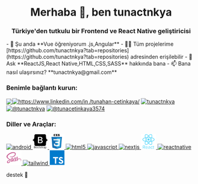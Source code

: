 <h1 align="center">Merhaba 👋, ben tunactnkya</h1> <h3 align="center">Türkiye'den tutkulu bir Frontend ve React Native geliştiricisi</h3> - 🌱 Şu anda **Vue öğreniyorum .js,Angular** - 👨‍💻 Tüm projelerime [https://github.com/tunactnkya?tab=repositories](https://github.com/tunactnkya?tab=repositories) adresinden erişilebilir - 💬 Ask **ReactJS,React Native,HTML,CSS,SASS** hakkında bana - 📫 Bana nasıl ulaşırsınız? **tunactnkya@gmail.com** <h3 align="left">Benimle bağlantı kurun:</h3> <p align="left"> <a href="https://twitter.com/tunactnky" target= "blank"><img align="center" src="https://raw.githubusercontent. <a href="https://linkedin.com/in/https://www.linkedin.com/in/tunahan-cetinkaya/" target="blank"><img align="center" src="https: //raw.githubusercontent.com/rahuldkjain/github-profile-readme-generator/master/src/images/icons/Social/linked-in-alt.svg" alt="https://www.linkedin.com/in /tunahan-cetinkaya/" height="30" width="40" /></a> <a href="https://instagram.com/tunactnkya" target="blank"><img align="center" src="https://raw.githubusercontent.com/rahuldkjain/github-profile-readme-generator/master/src/images/icons/Social/instagram.svg" alt="tunactnkya" height="30" width=" 40" /></a> <a href="https://medium.com/@tunactnkya" target="blank"><img align="center" src="https://raw.githubusercontent.com/rahuldkjain/github-profile-readme- generator/master/src/images/icons/Social/medium.svg" alt="@tunactnkya" height="30" width="40" /></a> <a href="https://www.youtube .com/c/@tunacetinkaya3574" target="blank"><img align="center" src="https://raw.githubusercontent.com/rahuldkjain/github-profile-readme-generator/master/src/images/ simgeler/Social/youtube.svg" alt="@tunacetinkaya3574" height="30" width="40" /></a> </p> <h3 align="left">Diller ve Araçlar:</h3> <p align="left"> <a href="https://developer.android.com" target="_blank" rel="noreferrer"> <img src="https://raw.githubusercontent.com/devicons /devicon/master/icons/android/android-original-wordmark.svg" alt="android" width="40" height="40"/> </a> <a href="https://getbootstrap.com " target="_blank" rel="noreferrer"> <img src="https://raw.githubusercontent.com/devicons/devicon/master/icons/bootstrap/bootstrap-plain-wordmark.svg" alt="bootstrap" width="40" height="40"/> </a> <a href="https://www.w3schools.com/css/" target="_blank" rel="noreferrer"><img src="https://raw.githubusercontent.com/devicons/devicon/master/icons/css3/css3-original-wordmark.svg" alt="css3" width="40" height="40"/> </a> <a href="https://www.w3.org/html/" target="_blank" rel="noreferrer"> <img src="https://raw.githubusercontent.com/devicons/ devicon/master/icons/html5/html5-original-wordmark.svg" alt="html5" width="40" height="40"/> </a> <a href="https://developer.mozilla. org/en-US/docs/Web/JavaScript" target="_blank" rel="noreferrer"> <img src="https://raw.githubusercontent.com/devicons/devicon/master/icons/javascript/javascript- orijinal.svg" alt="javascript" width="40" height="40"/> </a> <a href="https://nextjs.org/" target="_blank" rel="noreferrer"> <img src="https: //cdn.worldvectorlogo.com/logos/nextjs-2.svg" alt="nextjs" width="40" height="40"/> </a> <a href="https://reactjs.org/ " target="_blank" rel="noreferrer"> <img src="https://raw.githubusercontent.com/devicons/devicon/master/icons/react/react-original-wordmark.svg" alt="react" width="40" height="40"/> </a> <a href="https://reactnative.dev/" target="_blank" rel="noreferrer"> <img src="https://reactnative.dev/img/header_logo.svg" alt="reactnative" width="40" height="40"/> </a> <a href="https://sass- lang.com" target="_blank" rel="noreferrer"> <img src="https://raw.githubusercontent.com/devicons/devicon/master/icons/sass/sass-original.svg" alt="sass " width="40" height="40"/> </a> <a href="https://tailwindcss.com/" target="_blank" rel="noreferrer"> <img src="https:/ /www.vectorlogo.zone/logos/tailwindcss/tailwindcss-icon.svg" alt="tailwind" width="40" height="40"/> </a> <a href="https://www.typescriptlang.org/" target="_blank" rel="noreferrer"> <img src="https://raw.githubusercontent.com/devicons/devicon/master/icons/typescript/typescript-original.svg" alt=" typescript" width="40" height="40"/> </a> </p> destek  🙏

